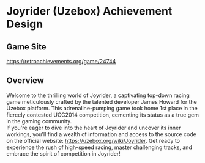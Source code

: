 # Joyrider (Uzebox) Achievement Design
## Game Site
https://retroachievements.org/game/24744
## Overview
Welcome to the thrilling world of Joyrider, a captivating top-down racing game meticulously crafted by the talented developer James Howard for the Uzebox platform. This adrenaline-pumping game took home 1st place in the fiercely contested UCC2014 competition, cementing its status as a true gem in the gaming community.<br>
If you're eager to dive into the heart of Joyrider and uncover its inner workings, you'll find a wealth of information and access to the source code on the official website: https://uzebox.org/wiki/Joyrider. Get ready to experience the rush of high-speed racing, master challenging tracks, and embrace the spirit of competition in Joyrider!